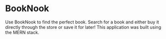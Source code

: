 # BookNook
Use BookNook to find the perfect book. Search for a book and either buy it directly through the store or save it for later! This application was built using the MERN stack.

